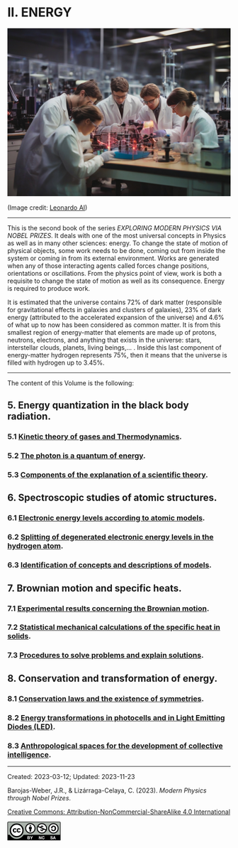 # II.  ENERGY

<img src="./figs/Leonardo_Diffusion_energy.jpg" width=840>

(Image credit: [Leonardo AI](https://leonardo.ai/))

***

This is the second book of the series _EXPLORING MODERN PHYSICS VIA NOBEL PRIZES_. It deals with one of the most universal concepts in Physics as well as in many other sciences: energy. To change the state of motion of physical objects, some work needs to be done, coming out from inside the system or coming in from its external environment. Works are generated when any of those interacting agents called forces change positions, orientations or oscillations. From the physics point of view, work is both a requisite to change the state of motion as well as its consequence. Energy is required to produce work.

It is estimated that the universe contains 72% of dark matter (responsible for gravitational effects in galaxies and clusters of galaxies), 23% of dark energy (attributed to the accelerated expansion of the universe) and 4.6% of what up to now has been considered as common matter. It is from this smallest region of energy-matter that elements are made up of protons, neutrons, electrons, and anything that exists in the universe: stars, interstellar clouds, planets, living beings,... . Inside this last component of energy-matter hydrogen represents 75%, then it means that the universe is filled with hydrogen up to 3.45%.

***

The content of this Volume is the following:

## 5.  Energy quantization in the black body radiation.  

### 5.1	[Kinetic theory of gases and Thermodynamics](./vol-II/vol-II-chap-5-sect-1.md).
### 5.2	[The photon is a quantum of energy](./vol-II/vol-II-chap-5-sect-2.md).
### 5.3	[Components of the explanation of a scientific theory](./vol-II/vol-II-chap-5-sect-3.md).

## 6.	Spectroscopic studies of atomic structures.
### 6.1	 [Electronic energy levels according to atomic models](./vol-II/vol-II-chap-6-sect-1.md).
### 6.2	 [Splitting of degenerated electronic energy levels in the hydrogen atom](./vol-II/vol-II-chap-6-sect-2.md).
### 6.3	 [Identification of concepts and descriptions of models](./vol-II/vol-II-chap-6-sect-3.md).

## 7.	 Brownian motion and specific heats.
### 7.1	 [Experimental results concerning the Brownian motion](./vol-II/vol-II-chap-7-sect-1.md).
### 7.2	 [Statistical mechanical calculations of the specific heat in solids](./vol-II/vol-II-chap-7-sect-2.md).
### 7.3	 [Procedures to solve problems and explain solutions](./vol-II/vol-II-chap-7-sect-3.md).

## 8.	  Conservation and transformation of energy.

### 8.1	 [Conservation laws and the existence of symmetries](./vol-II/vol-II-chap-8-sect-1.md).
### 8.2	[Energy transformations in photocells and in Light Emitting Diodes (LED)](./vol-II/vol-II-chap-8-sect-2.md).
### 8.3	[Anthropological spaces for the development of collective intelligence](./vol-II/vol-II-chap-8-sect-3.md).

***

Created: 2023-03-12; Updated: 2023-11-23

Barojas-Weber, J.R., & Lizárraga-Celaya, C. (2023). _Modern Physics through Nobel Prizes_.

[Creative Commons:  Attribution-NonCommercial-ShareAlike 4.0 International](https://creativecommons.org/licenses/by-nc-sa/4.0/legalcode)

<img src="../figs/cc-by-nc-sa_icon.png">

